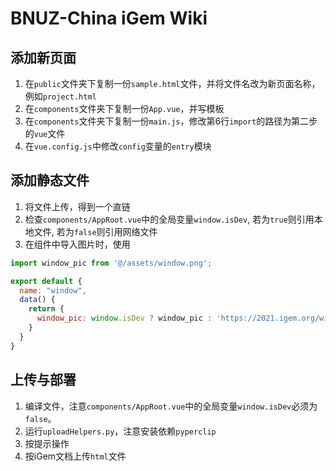 # BNUZ-China iGem Wiki

## 添加新页面
1. 在`public`文件夹下复制一份`sample.html`文件，并将文件名改为新页面名称，例如`project.html`
2. 在`components`文件夹下复制一份`App.vue`，并写模板
3. 在`components`文件夹下复制一份`main.js`，修改第6行`import`的路径为第二步的`vue`文件
4. 在`vue.config.js`中修改`config`变量的`entry`模块

## 添加静态文件
1. 将文件上传，得到一个直链
2. 检查`components/AppRoot.vue`中的全局变量`window.isDev`, 若为`true`则引用本地文件, 若为`false`则引用网络文件
3. 在组件中导入图片时，使用
```javascript
import window_pic from '@/assets/window.png';

export default {
  name: "window",
  data() {
    return {
      window_pic: window.isDev ? window_pic : 'https://2021.igem.org/wiki/images/2/2e/T--BNUZ-China--homepage_hospital.png'
    }
  }
}
```

## 上传与部署
1. 编译文件，注意`components/AppRoot.vue`中的全局变量`window.isDev`必须为`false`。
2. 运行`uploadHelpers.py`，注意安装依赖`pyperclip`
3. 按提示操作
4. 按iGem文档上传`html`文件